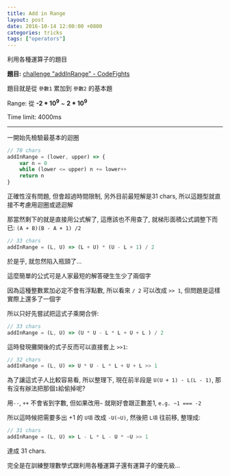 ```yaml
---
title: Add in Range
layout: post
date: 2016-10-14 12:00:00 +0800
categories: tricks
tags: ["operators"]
---
```



利用各種運算子的題目


**題目:** [challenge "addInRange" - CodeFights](https://codefights.com/challenge/JZs5SSyPfQg55QMYZ)

題目就是從 `參數1` 累加到 `參數2` 的基本題

Range: 從 **-2 * 10<sup>9</sup>** ~ **2 * 10<sup>9</sup>**

Time limit: 4000ms

---

一開始先檢驗最基本的迴圈

```js
// 70 chars
addInRange = (lower, upper) => {
    var n = 0
    while (lower <= upper) n += lower++
    return n
}
```

正確性沒有問題, 但會超過時間限制, 另外目前最短解是31 chars, 所以這題型就直接不考慮用迴圈或遞迴解

那當然剩下的就是直接用公式解了, 這應該也不用查了, 就梯形面積公式調整下而已: `(A + B)(B - A + 1) /2`

```js
// 33 chars
addInRange = (L, U) => (L + U) * (U - L + 1) / 2
```

於是乎, 就忽然陷入瓶頸了...

這麼簡單的公式可是人家最短的解答硬生生少了兩個字

因為這種整數累加必定不會有浮點數, 所以看來 `/ 2` 可以改成 `>> 1`, 但問題是這樣實際上還多了一個字

所以只好先嘗試把這式子乘開合併: 

```js
// 33 chars
addInRange = (L, U) => (U * U - L * L + U + L ) / 2
```

這時發現攤開後的式子反而可以直接套上 `>>1`:

```js
// 32 chars
addInRange = (L, U) => U * U - L * L + U + L >> 1
```
為了讓這式子人比較容易看, 所以整理下, 現在前半段是 `U(U + 1) - L(L - 1)`, 那有沒有辦法把那個`1`給偷掉呢?

用`--`, `++` 不會省到字數, 但如果改用`~` 就剛好會跟正數差1, `e.g. ~1 === -2`

所以這時候把需要多出 +1 的 `U項` 改成 `-U(~U)`, 然後把 `L項` 往前移, 整理成:

```js
// 31 chars
addInRange = (L, U) => L - L * L - U * ~U >> 1
```

達成 31 chars.

完全是在訓練整理數學式跟利用各種運算子還有運算子的優先級...
